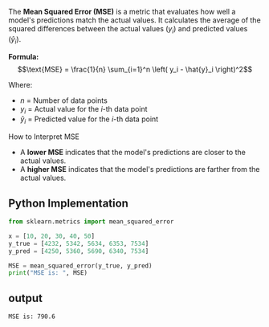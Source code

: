 
The **Mean Squared Error (MSE)** is a metric that evaluates how well a model's predictions match the actual values. It calculates the average of the squared differences between the actual values ($y_i$) and predicted values ($\hat{y}_i$).

**Formula:**
$$\text{MSE} = \frac{1}{n} \sum_{i=1}^n \left( y_i - \hat{y}_i \right)^2$$

Where:

- $n$ = Number of data points
- $y_i$ = Actual value for the $i$-th data point
- $\hat{y}_i$ = Predicted value for the $i$-th data point

How to Interpret MSE

- A **lower MSE** indicates that the model's predictions are closer to the actual values.
- A **higher MSE** indicates that the model's predictions are farther from the actual values.

## **Python Implementation**

```python
from sklearn.metrics import mean_squared_error

x = [10, 20, 30, 40, 50]
y_true = [4232, 5342, 5634, 6353, 7534]
y_pred = [4250, 5360, 5690, 6340, 7534]

MSE = mean_squared_error(y_true, y_pred)
print("MSE is: ", MSE)
```

## **output**

```bash
MSE is: 790.6
```
